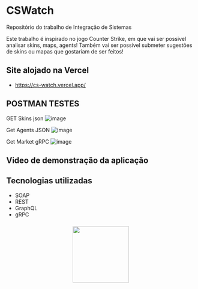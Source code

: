 # CSWatch

Repositório do trabalho de Integração de Sistemas

Este trabalho é inspirado no jogo Counter Strike, em que vai ser possivel analisar skins, maps, agents! Também vai ser possível submeter sugestões de skins ou mapas que gostariam de ser feitos!
## Site alojado na Vercel
- https://cs-watch.vercel.app/

## POSTMAN TESTES

GET Skins json
![image](https://github.com/user-attachments/assets/74bb5031-6536-41e7-95ea-b71f81ca6f3a)

Get Agents JSON
![image](https://github.com/user-attachments/assets/74518dd4-f3b9-41c2-88ae-4f1b87e04477)

Get Market gRPC
![image](https://github.com/user-attachments/assets/a59b8fd4-90fd-4d4d-b4a2-9173bedcca17)

## Video de demonstração da aplicação

## Tecnologias utilizadas

- SOAP
- REST
- GraphQL
- gRPC

###

<div align="center">
  <img height="150" src="https://media.giphy.com/media/v1.Y2lkPTc5MGI3NjExdjI4NWptdHFyNXluOHZxeTFleGN0eTlvMml2NXNxb2trNGgyZjQwdiZlcD12MV9pbnRlcm5hbF9naWZfYnlfaWQmY3Q9Zw/cruO3FTeoAxjiTVxPW/giphy.gif"  />
</div>
